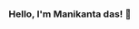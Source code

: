 ### Hello, I'm Manikanta das! 👋

<!--
**Moneykanta/Moneykanta** is a ✨ _special_ ✨ repository because its `README.md` (this file) appears on your GitHub profile.

Here are some ideas to get you started:

- 🔭 I’m currently working on Product documentation
- 🌱 I’m currently learning API documentation
- 👯 I’m looking to collaborate on Youtube
- 🤔 I’m looking for help with API documentation
- 💬 Ask me about Confluence or any product documentation related stuff
- 📫 How to reach me: manikantadas.kg@gmail.com
- 😄 Pronouns: He/His
- ⚡ Fun fact: I groove to the music everyday
-->
